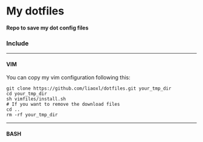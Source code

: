 My dotfiles
========

**Repo to save my dot  config files**

### Include

---
#### VIM 

You can copy my vim configuration following this:

```
git clone https://github.com/liaoxl/dotfiles.git your_tmp_dir
cd your_tmp_dir
sh vimfiles/install.sh
# If you want to remove the download files
cd ..
rm -rf your_tmp_dir
```

---
#### BASH
